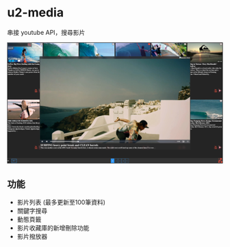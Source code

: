 # u2-media

串接 youtube API，搜尋影片

![alt text](https://github.com/ubuntu030/u2-media/blob/master/src/public/review.png)

## 功能

* 影片列表 (最多更新至100筆資料)
* 關鍵字搜尋
* 動態頁籤
* 影片收藏庫的新增刪除功能
* 影片撥放器
